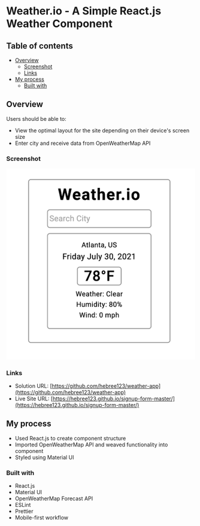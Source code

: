 # Weather.io - A Simple React.js Weather Component

## Table of contents

- [Overview](#overview)
  - [Screenshot](#screenshot)
  - [Links](#links)
- [My process](#my-process)
  - [Built with](#built-with)

## Overview

Users should be able to:

- View the optimal layout for the site depending on their device's screen size
- Enter city and receive data from OpenWeatherMap API

### Screenshot

![](./screenshot.png)

### Links

- Solution URL: [https://github.com/hebree123/weather-app](https://github.com/hebree123/weather-app)
- Live Site URL: [https://hebree123.github.io/signup-form-master/](https://hebree123.github.io/signup-form-master/)

## My process

- Used React.js to create component structure
- Imported OpenWeatherMap API and weaved functionality into component
- Styled using Material UI

### Built with

- React.js
- Material UI
- OpenWeatherMap Forecast API
- ESLint
- Prettier
- Mobile-first workflow

